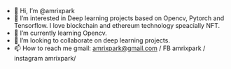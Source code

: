 - 👋 Hi, I’m @amrixpark
- 👀 I’m interested in Deep learning projects based on Opencv, Pytorch and Tensorflow. I love blockchain and ethereum technology speacially NFT. 
- 🌱 I’m currently learning Opencv.
- 💞️ I’m looking to collaborate on deep learning projects.
- 📫 How to reach me gmail: amrixpark@gmail.com / FB amrixpark / instagram amrixpark/

<!---
amrixpark/amrixpark is a ✨ special ✨ repository because its `README.md` (this file) appears on your GitHub profile.
You can click the Preview link to take a look at your changes.
--->
